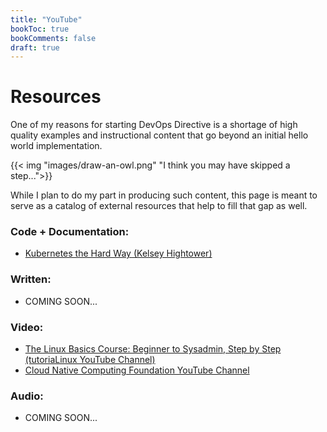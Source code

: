 ```yaml
---
title: "YouTube"
bookToc: true
bookComments: false
draft: true
---
```


# Resources

One of my reasons for starting DevOps Directive is a shortage of high quality examples and instructional content that go beyond an initial hello world implementation.

{{< img "images/draw-an-owl.png" "I think you may have skipped a step...">}}

While I plan to do my part in producing such content, this page is meant to serve as a catalog of external resources that help to fill that gap as well.

### Code + Documentation:
- [Kubernetes the Hard Way (Kelsey Hightower)](https://github.com/kelseyhightower/kubernetes-the-hard-way)

### Written:
- COMING SOON...

### Video:
- [The Linux Basics Course: Beginner to Sysadmin, Step by Step (tutoriaLinux YouTube Channel)](https://www.youtube.com/watch?v=bju_FdCo42w&list=PLtK75qxsQaMLZSo7KL-PmiRarU7hrpnwK)
- [Cloud Native Computing Foundation YouTube Channel](https://www.youtube.com/channel/UCvqbFHwN-nwalWPjPUKpvTA/videos)

### Audio:
- COMING SOON...
